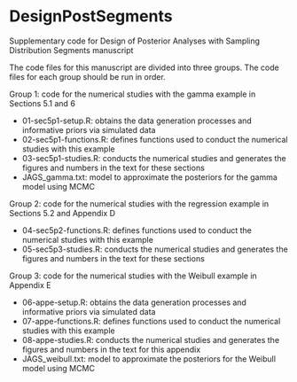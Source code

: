 # DesignPostSegments
Supplementary code for Design of Posterior Analyses with Sampling Distribution Segments manuscript

The code files for this manuscript are divided into three groups. The code files for each group should be run in order.

Group 1: code for the numerical studies with the gamma example in Sections 5.1 and 6
- 01-sec5p1-setup.R: obtains the data generation processes and informative priors via simulated data
- 02-sec5p1-functions.R: defines functions used to conduct the numerical studies with this example
- 03-sec5p1-studies.R: conducts the numerical studies and generates the figures and numbers in the text for these sections
- JAGS_gamma.txt: model to approximate the posteriors for the gamma model using MCMC

Group 2: code for the numerical studies with the regression example in Sections 5.2 and Appendix D
- 04-sec5p2-functions.R: defines functions used to conduct the numerical studies with this example
- 05-sec5p3-studies.R: conducts the numerical studies and generates the figures and numbers in the text for these sections

Group 3: code for the numerical studies with the Weibull example in Appendix E
- 06-appe-setup.R: obtains the data generation processes and informative priors via simulated data
- 07-appe-functions.R: defines functions used to conduct the numerical studies with this example
- 08-appe-studies.R: conducts the numerical studies and generates the figures and numbers in the text for this appendix
- JAGS_weibull.txt: model to approximate the posteriors for the Weibull model using MCMC
